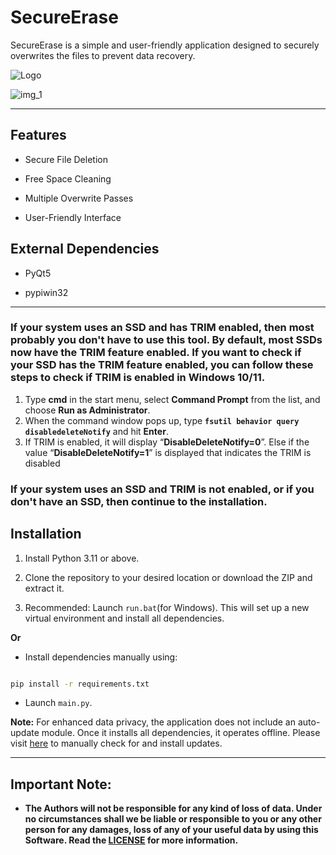 
# SecureErase

  

SecureErase is a simple and user-friendly application designed to securely overwrites the files to prevent data recovery.

  

![Logo](https://github.com/sdmdg/secure-erase/assets/151946448/93240327-dd76-4a80-8849-24ca14ef6c46)

  

![img_1](https://github.com/sdmdg/secure-erase/assets/151946448/bff078af-eb49-46f5-8dbc-63a3fbf2fccc)

  

---

  

## Features

  

* Secure File Deletion

* Free Space Cleaning

* Multiple Overwrite Passes

* User-Friendly Interface

  
  

## External Dependencies

  

* PyQt5

* pypiwin32

  

---

### If your system uses an SSD and has TRIM enabled, then most probably you don't have to use this tool. By default, most SSDs now have the TRIM feature enabled. If you want to check if your SSD has the TRIM feature enabled, you can follow these steps to check if TRIM is enabled in Windows 10/11.

1. Type  **cmd** in the start menu, select  **Command Prompt** from the list, and choose **Run as Administrator**.
2. When the command window pops up, type **`fsutil behavior query disabledeleteNotify`** and hit  **Enter**.
3. If TRIM is enabled, it will display “**DisableDeleteNotify=0**”. Else if the value “**DisableDeleteNotify=1**” is displayed that indicates the TRIM is disabled
  
### If your system uses an SSD and TRIM is not enabled, or if you don't have an SSD, then continue to the installation.


## Installation


1. Install Python 3.11 or above.

2. Clone the repository to your desired location or download the ZIP and extract it.

3. Recommended: Launch `run.bat`(for Windows). This will set up a new virtual environment and install all dependencies.

  

**Or**

  

- Install dependencies manually using:

```bash

pip install -r requirements.txt

```

- Launch `main.py`.

  
  

**Note:** For enhanced data privacy, the application does not include an auto-update module. Once it installs all dependencies, it operates offline. Please visit [here](https://github.com/sdmdg/secure-erase/) to manually check for and install updates.

  

---

  

## Important Note:

  

-  **The Authors will not be responsible for any kind of loss of data. Under no circumstances shall we be liable or responsible to you or any other person for any damages, loss of any of your useful data by using this Software. Read the [LICENSE](https://github.com/sdmdg/secure-erase/blob/master/LICENSE) for more information.**